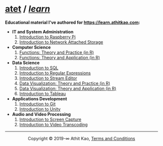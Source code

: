﻿# [atet](https://github.com/atet) / [**_learn_**](https://github.com/atet/learn)

**Educational material I've authored for https://learn.athitkao.com:**

* **IT and System Administration**
   1. [Introduction to Raspberry Pi](https://github.com/atet/learn/blob/master/raspberrypi/README.md#atet--learn--raspberrypi)
   2. [Introduction to Network Attached Storage](https://github.com/atet/learn/blob/master/nas/README.md#atet--learn--nas)
* **Computer Science**
   1. [Functions: Theory and Practice (in R)](http://learn.athitkao.com/presentation_functions1.html)
   2. [Functions: Theory and Application (in R)](http://learn.athitkao.com/presentation_functions2.html)
* **Data Science**
   1. [Introduction to SQL](https://github.com/atet/learn/blob/master/sql/README.md#atet--learn--sql)
   2. [Introduction to Regular Expressions](https://github.com/atet/learn/blob/master/regex/README.md#atet--learn--regex)
   3. [Introduction to Stream Editor](https://github.com/atet/learn/blob/master/sed/README.md#atet--learn--sed)
   4. [Data Visualization: Theory and Practice (in R)](http://learn.athitkao.com/presentation_datavis1.html)
   5. [Data Visualization: Theory and Application (in R)](http://learn.athitkao.com/presentation_datavis2.html)
   6. [Introduction to Tableau](https://github.com/atet/learn/blob/master/tableau/README.md#atet--learn--tableau)
* **Applications Development**
   1. [Introduction to Git](https://github.com/atet/learn/blob/master/git/README.md#atet--learn--git)
   2. [Introduction to Unity](https://github.com/atet/learn/blob/master/unity/README.md#atet--learn--unity)
* **Audio and Video Processing**
   1. [Introduction to Screen Capture](https://github.com/atet/learn/blob/master/capture/README.md#atet--learn--capture)
   2. [Introduction to Video Transcoding](https://github.com/atet/learn/blob/master/codec/README.md#atet--learn--codec)

--------------------------------------------------------------------------------------------------

<p align="center">Copyright © 2019-∞ Athit Kao, <a href="http://www.athitkao.com/tos.html" target="_blank">Terms and Conditions</a></p>